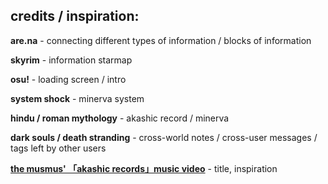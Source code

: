 ## credits / inspiration:

**are.na** - connecting different types of information / blocks of information

**skyrim** - information starmap

**osu!** - loading screen / intro

**system shock** - minerva system

**hindu / roman mythology** - akashic record / minerva

**dark souls / death stranding** - cross-world notes / cross-user messages / tags left by other users

**[the musmus' 「akashic records」music video](https://www.youtube.com/watch?v=SYxh-G2jksY)** - title, inspiration
